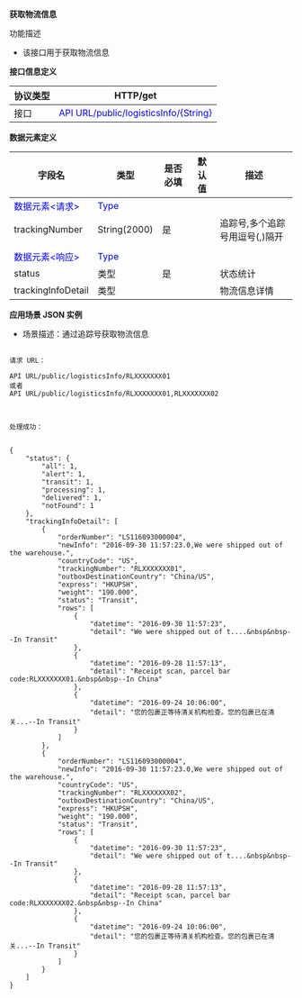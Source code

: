 **获取物流信息**

功能描述

* 该接口用于获取物流信息


**接口信息定义**

| 协议类型 | HTTP/get |
| --- | --- |
| 接口 | <font color=blue>API URL/public/logisticsInfo/{String}</font> |

**数据元素定义**

| 字段名 | 类型 | 是否必填 | 默认值 | 描述 |
| --- | --- | --- | --- | --- |
| <font color=blue>数据元素<请求></font> | <font color=blue> Type</font> | | | |
| trackingNumber| String(2000) | 是 | | 追踪号,多个追踪号用逗号(,)隔开 |
| | | | | |
| <font color=blue>数据元素<响应></font> | <font color=blue>Type</font> | | | |
| status| 类型 | 是 | | 状态统计 |
| trackingInfoDetail| 类型 | | | 物流信息详情 |


**应用场景 JSON 实例**

* 场景描述：通过追踪号获取物流信息


```

请求 URL：

API URL/public/logisticsInfo/RLXXXXXXX01
或者
API URL/public/logisticsInfo/RLXXXXXXX01,RLXXXXXXX02

```


```


处理成功：


{
    "status": {
        "all": 1,
        "alert": 1,
        "transit": 1,
        "processing": 1,
        "delivered": 1,
        "notFound": 1
    },
    "trackingInfoDetail": [
        {
            "orderNumber": "LS116093000004",
            "newInfo": "2016-09-30 11:57:23.0,We were shipped out of the warehouse.",
            "countryCode": "US",
            "trackingNumber": "RLXXXXXXX01",
            "outboxDestinationCountry": "China/US",
            "express": "HKUPSH",
            "weight": "190.000",
            "status": "Transit",
            "rows": [
                {
                    "datetime": "2016-09-30 11:57:23",
                    "detail": "We were shipped out of t....&nbsp&nbsp--In Transit"
                },
                {
                    "datetime": "2016-09-28 11:57:13",
                    "detail": "Receipt scan, parcel bar code:RLXXXXXXX01.&nbsp&nbsp--In China"
                },
                {
                    "datetime": "2016-09-24 10:06:00",
                    "detail": "您的包裹正等待清关机构检查。您的包裹已在清关...--In Transit"
                }
            ]
        },
        {
            "orderNumber": "LS116093000004",
            "newInfo": "2016-09-30 11:57:23.0,We were shipped out of the warehouse.",
            "countryCode": "US",
            "trackingNumber": "RLXXXXXXX02",
            "outboxDestinationCountry": "China/US",
            "express": "HKUPSH",
            "weight": "190.000",
            "status": "Transit",
            "rows": [
                {
                    "datetime": "2016-09-30 11:57:23",
                    "detail": "We were shipped out of t....&nbsp&nbsp--In Transit"
                },
                {
                    "datetime": "2016-09-28 11:57:13",
                    "detail": "Receipt scan, parcel bar code:RLXXXXXXX02.&nbsp&nbsp--In China"
                },
                {
                    "datetime": "2016-09-24 10:06:00",
                    "detail": "您的包裹正等待清关机构检查。您的包裹已在清关...--In Transit"
                }
            ]
        }
    ]
}


```
